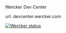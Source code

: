 Wercker Dev Center

url: devcenter.wercker.com

[![Wercker status](https://app.wercker.com/status/39ceb3ef370d0dd0275fd812a7ee1268/m)](https://app.wercker.com/project/bykey/39ceb3ef370d0dd0275fd812a7ee1268)
